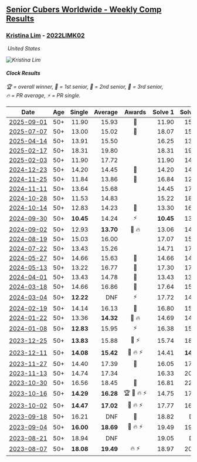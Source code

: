 <style>table {white-space: nowrap;}</style>
<link rel="stylesheet" type="text/css" href="/scw-comp/css/flags.css" />

## [Senior Cubers Worldwide - Weekly Comp Results](/scw-comp/results/)
### [Kristina Lim](README.md) - [2022LIMK02](https://www.worldcubeassociation.org/persons/2022LIMK02?event=clock)

<i class="flag flag-US" />&nbsp;United States

![Kristina Lim](1670987100.jpg)

#### Clock Results

<span style="white-space: nowrap;">🏆 = overall winner</span>, <span style="white-space: nowrap;">🥇 = 1st senior</span>, <span style="white-space: nowrap;">🥈 = 2nd senior</span>, <span style="white-space: nowrap;">🥉 = 3rd senior</span>, <span style="white-space: nowrap;">🔥 = PR average</span>, <span style="white-space: nowrap;">⚡ = PR single</span>.

| Date | Age | Single | Average | Awards | Solve 1 | Solve 2 | Solve 3 | Solve 4 | Solve 5 | Video |
| :--: | :--: | --: | --: | :--: | --: | --: | --: | --: | --: | :-- |
| [2025-09-01](../../results/2025-09-01/clock.md) | 50+ | 11.90 | 15.93 | 🥉 | 11.90 | 15.88 | 16.90 | 16.22 | 15.70 | [Desktop](https://www.facebook.com/events/1683571982223204/permalink/1691487714764964) / [Mobile](https://m.facebook.com/events/1683571982223204?view=permalink&id=1691487714764964) |
| [2025-07-07](../../results/2025-07-07/clock.md) | 50+ | 13.00 | 15.02 | 🥈 | 18.07 | 15.64 | 14.14 | 13.00 | 15.28 | [Desktop](https://www.facebook.com/events/781137304473681/permalink/790633093524102) / [Mobile](https://m.facebook.com/events/781137304473681?view=permalink&id=790633093524102) |
| [2025-04-14](../../results/2025-04-14/clock.md) | 50+ | 13.91 | 15.50 |  | 16.25 | 13.93 | 16.31 | 16.57 | 13.91 | [Desktop](https://www.facebook.com/events/537297682750471/permalink/547426345070938) / [Mobile](https://m.facebook.com/events/537297682750471?view=permalink&id=547426345070938) |
| [2025-02-17](../../results/2025-02-17/clock.md) | 50+ | 18.31 | 19.80 |  | 18.31 | 19.33 | 26.05 | 20.84 | 19.24 | [Desktop](https://www.facebook.com/1045330593/videos/647324604487348) / [Mobile](https://m.facebook.com/1045330593/videos/647324604487348) |
| [2025-02-03](../../results/2025-02-03/clock.md) | 50+ | 11.90 | 17.72 |  | 11.90 | 14.07 | 22.59 | 20.75 | 18.33 | [Desktop](https://www.facebook.com/1045330593/videos/1765089300729276) / [Mobile](https://m.facebook.com/1045330593/videos/1765089300729276) |
| [2024-12-23](../../results/2024-12-23/clock.md) | 50+ | 14.20 | 14.45 | 🥉 | 14.20 | 14.59 | 14.41 | 16.23 | 14.36 | [Desktop](https://www.facebook.com/1045330593/videos/1336318910697255) / [Mobile](https://m.facebook.com/1045330593/videos/1336318910697255) |
| [2024-11-25](../../results/2024-11-25/clock.md) | 50+ | 11.84 | 13.86 | 🥈 | 16.84 | 12.15 | 11.84 | 12.60 | 22.79 | [Desktop](https://www.facebook.com/1045330593/videos/2550505775145822) / [Mobile](https://m.facebook.com/1045330593/videos/2550505775145822) |
| [2024-11-11](../../results/2024-11-11/clock.md) | 50+ | 13.64 | 15.68 |  | 14.45 | 17.28 | 16.32 | 16.27 | 13.64 | [Desktop](https://www.facebook.com/1045330593/videos/537978552356133) / [Mobile](https://m.facebook.com/1045330593/videos/537978552356133) |
| [2024-10-28](../../results/2024-10-28/clock.md) | 50+ | 11.53 | 14.83 |  | 15.22 | 18.48 | 15.10 | 14.18 | 11.53 | [Desktop](https://www.facebook.com/1045330593/videos/1331142911629216) / [Mobile](https://m.facebook.com/1045330593/videos/1331142911629216) |
| [2024-10-14](../../results/2024-10-14/clock.md) | 50+ | 12.83 | 14.23 | 🥈 | 13.30 | 16.52 | 12.88 | 12.83 | 23.01 | [Desktop](https://www.facebook.com/1045330593/videos/433881572739404) / [Mobile](https://m.facebook.com/1045330593/videos/433881572739404) |
| [2024-09-30](../../results/2024-09-30/clock.md) | 50+ | **10.45** | 14.24 | ⚡ | **10.45** | 13.58 | 17.03 | 14.86 | 14.27 | [Desktop](https://www.facebook.com/1045330593/videos/513156104790107) / [Mobile](https://m.facebook.com/1045330593/videos/513156104790107) |
| [2024-09-02](../../results/2024-09-02/clock.md) | 50+ | 12.93 | **13.70** | 🥈 🔥 | 13.06 | 14.64 | 14.26 | 12.93 | 13.79 | [Desktop](https://www.facebook.com/1045330593/videos/333477049775301) / [Mobile](https://m.facebook.com/1045330593/videos/333477049775301) |
| [2024-08-19](../../results/2024-08-19/clock.md) | 50+ | 15.03 | 16.00 |  | 17.07 | 15.82 | 15.03 | 15.79 | 16.38 | [Desktop](https://www.facebook.com/1045330593/videos/556002050082844) / [Mobile](https://m.facebook.com/1045330593/videos/556002050082844) |
| [2024-07-22](../../results/2024-07-22/clock.md) | 50+ | 13.43 | 15.26 |  | 14.71 | 17.12 | 13.94 | 20.31 | 13.43 | [Desktop](https://www.facebook.com/1045330593/videos/3475285686096477) / [Mobile](https://m.facebook.com/1045330593/videos/3475285686096477) |
| [2024-05-27](../../results/2024-05-27/clock.md) | 50+ | 14.66 | 15.63 | 🥈 | 14.66 | 14.86 | 15.81 | 16.23 | 16.46 | [Desktop](https://www.facebook.com/1045330593/videos/1465076361102448) / [Mobile](https://m.facebook.com/1045330593/videos/1465076361102448) |
| [2024-05-13](../../results/2024-05-13/clock.md) | 50+ | 13.22 | 16.77 | 🥉 | 17.30 | 17.41 | 15.60 | 20.82 | 13.22 | [Desktop](https://www.facebook.com/1045330593/videos/1151061852835347) / [Mobile](https://m.facebook.com/1045330593/videos/1151061852835347) |
| [2024-04-01](../../results/2024-04-01/clock.md) | 50+ | 13.43 | 14.78 | 🥈 | 13.43 | 13.96 | 15.67 | 15.73 | 14.71 | [Desktop](https://www.facebook.com/1045330593/videos/2823184017822962) / [Mobile](https://m.facebook.com/1045330593/videos/2823184017822962) |
| [2024-03-18](../../results/2024-03-18/clock.md) | 50+ | 14.66 | 16.86 | 🥉 | 17.64 | 15.53 | 14.66 | 17.42 | 19.21 | [Desktop](https://www.facebook.com/1045330593/videos/394931330100548) / [Mobile](https://m.facebook.com/1045330593/videos/394931330100548) |
| [2024-03-04](../../results/2024-03-04/clock.md) | 50+ | **12.22** | DNF | ⚡ | 17.72 | 14.76 | DNF | **12.22** | DNF | [Desktop](https://www.facebook.com/1045330593/videos/753909133498015) / [Mobile](https://m.facebook.com/1045330593/videos/753909133498015) |
| [2024-02-19](../../results/2024-02-19/clock.md) | 50+ | 14.14 | 16.13 | 🥉 | 16.80 | 15.24 | 16.82 | 16.34 | 14.14 | [Desktop](https://www.facebook.com/1045330593/videos/3368141613488180) / [Mobile](https://m.facebook.com/1045330593/videos/3368141613488180) |
| [2024-01-22](../../results/2024-01-22/clock.md) | 50+ | 13.36 | **14.32** | 🥈 🔥 | 14.69 | 14.27 | 13.99 | 18.23 | 13.36 | [Desktop](https://www.facebook.com/1045330593/videos/378704504766735) / [Mobile](https://m.facebook.com/1045330593/videos/378704504766735) |
| [2024-01-08](../../results/2024-01-08/clock.md) | 50+ | **12.83** | 15.95 | ⚡ | 16.38 | 15.12 | DNF | **12.83** | 16.36 | [Desktop](https://www.facebook.com/1045330593/videos/1345479686102901) / [Mobile](https://m.facebook.com/1045330593/videos/1345479686102901) |
| [2023-12-25](../../results/2023-12-25/clock.md) | 50+ | **13.83** | 15.88 | 🥉 ⚡ | 15.74 | 18.93 | **13.83** | 16.36 | 15.53 | [Desktop](https://www.facebook.com/1045330593/videos/1092139578625456) / [Mobile](https://m.facebook.com/1045330593/videos/1092139578625456) |
| [2023-12-11](../../results/2023-12-11/clock.md) | 50+ | **14.08** | **15.42** | 🥉 🔥 ⚡ | 14.41 | **14.08** | 20.83 | 17.15 | 14.69 | [Desktop](https://www.facebook.com/1045330593/videos/379494934652961) / [Mobile](https://m.facebook.com/1045330593/videos/379494934652961) |
| [2023-11-27](../../results/2023-11-27/clock.md) | 50+ | 14.40 | 17.39 | 🥈 | 16.05 | 17.33 | DNF | 18.78 | 14.40 | [Desktop](https://www.facebook.com/1045330593/videos/1025875745306570) / [Mobile](https://m.facebook.com/1045330593/videos/1025875745306570) |
| [2023-11-13](../../results/2023-11-13/clock.md) | 50+ | 14.74 | 17.34 |  | 16.33 | 20.20 | 14.74 | 15.49 | DNF | [Desktop](https://www.facebook.com/1045330593/videos/1036810454238350) / [Mobile](https://m.facebook.com/1045330593/videos/1036810454238350) |
| [2023-10-30](../../results/2023-10-30/clock.md) | 50+ | 16.56 | 18.45 | 🥈 | 16.81 | 22.79 | 16.56 | 17.44 | 21.10 | [Desktop](https://www.facebook.com/1045330593/videos/660610406157720) / [Mobile](https://m.facebook.com/1045330593/videos/660610406157720) |
| [2023-10-16](../../results/2023-10-16/clock.md) | 50+ | **14.29** | **16.28** | 🏆 🥇 🔥 ⚡ | 14.75 | 17.79 | 25.10 | 16.29 | **14.29** | [Desktop](https://www.facebook.com/1045330593/videos/321556387261863) / [Mobile](https://m.facebook.com/1045330593/videos/321556387261863) |
| [2023-10-02](../../results/2023-10-02/clock.md) | 50+ | **14.47** | **17.02** | 🥈 🔥 ⚡ | 17.77 | 16.48 | 20.20 | 16.81 | **14.47** | [Desktop](https://www.facebook.com/1045330593/videos/233282962762915) / [Mobile](https://m.facebook.com/1045330593/videos/233282962762915) |
| [2023-09-18](../../results/2023-09-18/clock.md) | 50+ | 16.21 | DNF | 🥉 | 18.82 | DNF | DNF | 16.21 | 19.01 | [Desktop](https://www.facebook.com/1045330593/videos/1373837449876048) / [Mobile](https://m.facebook.com/1045330593/videos/1373837449876048) |
| [2023-09-04](../../results/2023-09-04/clock.md) | 50+ | **16.00** | **18.69** | 🥉 🔥 ⚡ | 19.49 | 19.89 | DNF | **16.00** | 16.68 | [Desktop](https://www.facebook.com/1045330593/videos/738016254752952) / [Mobile](https://m.facebook.com/1045330593/videos/738016254752952) |
| [2023-08-21](../../results/2023-08-21/clock.md) | 50+ | 18.94 | DNF |  | 19.05 | DNF | 18.94 | 21.09 | DNF | [Desktop](https://www.facebook.com/1045330593/videos/977364066858479) / [Mobile](https://m.facebook.com/1045330593/videos/977364066858479) |
| [2023-08-07](../../results/2023-08-07/clock.md) | 50+ | **18.08** | **19.49** | 🔥 ⚡ | 18.97 | 20.25 | 19.41 | 20.10 | **18.08** | [Desktop](https://www.facebook.com/1045330593/videos/311385804624908) / [Mobile](https://m.facebook.com/1045330593/videos/311385804624908) |


<!-- Global site tag (gtag.js) - Google Analytics -->
<script async src="https://www.googletagmanager.com/gtag/js?id=UA-86348435-3"></script>
<script>window.dataLayer = window.dataLayer || []; function gtag() {dataLayer.push(arguments);} gtag('js', new Date()); gtag('config', 'UA-86348435-3');</script>
